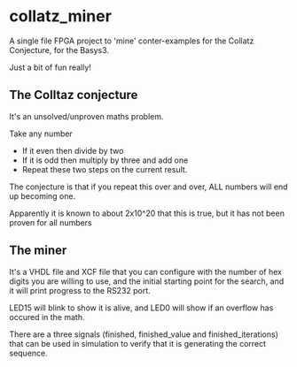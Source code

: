 # collatz_miner
A single file FPGA project to 'mine' conter-examples for the Collatz Conjecture, for the Basys3.

Just a bit of fun really!

## The Colltaz conjecture
It's an unsolved/unproven maths problem. 

Take any number

* If it even then divide by two
* If it is odd then multiply by three and add one
* Repeat these two steps on the current result.
  
The conjecture is that if you repeat this over and over, ALL numbers will end up becoming one. 

Apparently it is known to about 2x10^20 that this is true, but it has not been proven for all numbers

## The miner
It's a VHDL file and XCF file that you can configure with the number of hex digits you are
willing to use, and the initial starting point for the search, and it will print progress
to the RS232 port. 

LED15 will blink to show it is alive, and LED0 will show if an overflow has occured in the math.

There are a three signals (finished, finished_value and finished_iterations) that can be used in 
simulation to verify that it is generating the correct sequence.
